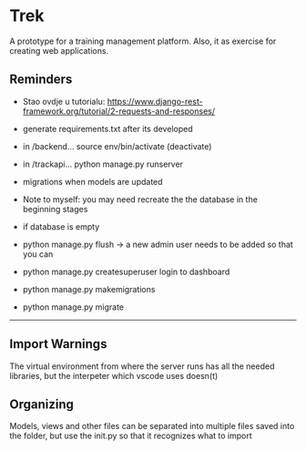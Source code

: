 # Trek

A prototype for a training management platform.
Also, it as exercise for creating web applications.

## Reminders

- Stao ovdje u tutorialu: <https://www.django-rest-framework.org/tutorial/2-requests-and-responses/>
- generate requirements.txt after its developed
- in /backend... source env/bin/activate (deactivate)
- in /trackapi... python manage.py runserver
- migrations when models are updated
- Note to myself: you may need recreate the the database in the beginning stages

- if database is empty
- python manage.py flush -> a new admin user needs to be added so that you can 
- python manage.py createsuperuser
login to dashboard

- python manage.py makemigrations
- python manage.py migrate

---

## Import Warnings

The  virtual environment from where the server runs has all the needed libraries, but the interpeter which vscode uses doesn(t)

## Organizing

Models, views and other files can be separated into multiple files saved into the folder, but use the init.py so that it recognizes what to import
